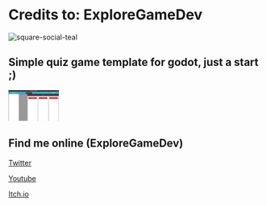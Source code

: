 # Credits to: ExploreGameDev


<img width="100" alt="square-social-teal" src="https://user-images.githubusercontent.com/17389/148980106-92166db6-91ab-4918-a3f3-4c5c6ec6da29.png" >


## Simple quiz game template for godot, just a start ;)
<img width="100" alt="square-social-teal" src="img/preview.png" >


## Find me online (ExploreGameDev)

[Twitter](https://twitter.com/exploregamedev)

[Youtube](https://www.youtube.com/channel/UCZIhKFkqPOMrdlpYBCxB8Fw)

[Itch.io](https://exploregamedev.itch.io/)
